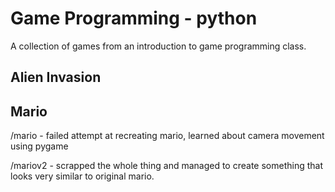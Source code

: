 # Game Programming - python
A collection of games from an introduction to game programming class.
## Alien Invasion
## Mario
/mario - failed attempt at recreating mario, learned about camera movement using pygame

/mariov2 - scrapped the whole thing and managed to create something that looks very similar to original mario.
